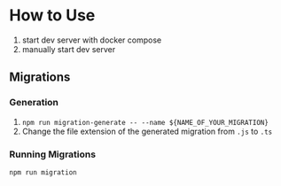 # How to Use
1. start dev server with docker compose
2. manually start dev server

## Migrations

### Generation
1. `npm run migration-generate -- --name ${NAME_OF_YOUR_MIGRATION}`
2. Change the file extension of the generated migration from `.js` to `.ts`

### Running Migrations
`npm run migration`